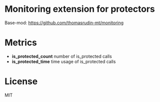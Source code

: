
# Monitoring extension for protectors

Base-mod: https://github.com/thomasrudin-mt/monitoring

# Metrics

* **is_protected_count** number of is_protected calls
* **is_protected_time** time usage of is_protected calls


# License

MIT
